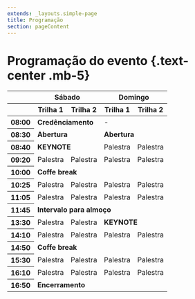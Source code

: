 ```yaml
---
extends: _layouts.simple-page
title: Programação
section: pageContent
---
```

# Programação do evento {.text-center .mb-5}

<table class="table table-bordered text-center">
  <thead>
    <tr class="table-secondary">
      <th scope="col"></th>
      <th scope="col" colspan="2">Sábado</th>
      <th scope="col" colspan="2">Domingo</th>
    </tr>
    <tr class="table-secondary">
      <th scope="col"></th>
      <th scope="col">Trilha 1</th>
      <th scope="col">Trilha 2</th>
      <th scope="col">Trilha 1</th>
      <th scope="col">Trilha 2</th>
    </tr>
  </thead>
  <tbody>
    <tr>
      <th scope="row" class="table-secondary">08:00</th>
      <td colspan="2"><strong>Credênciamento</strong></td>
      <td colspan="2">-</td>
    </tr>
    <tr>
      <th scope="row" class="table-secondary">08:30</th>
      <td colspan="2"><strong>Abertura</strong></td>
      <td colspan="2"><strong>Abertura</strong></td>
    </tr>
    <tr>
      <th scope="row" class="table-secondary">08:40</th>
      <td colspan="2"><strong>KEYNOTE</strong></td>
      <td>Palestra</td>
      <td>Palestra</td>
    </tr>
    <tr>
      <th scope="row" class="table-secondary">09:20</th>
      <td>Palestra</td>
      <td>Palestra</td>
      <td>Palestra</td>
      <td>Palestra</td>
    </tr>
    <tr>
      <th scope="row" class="table-secondary">10:00</th>
      <td colspan="4"><strong>Coffe break</strong></td>
    </tr>
    <tr>
      <th scope="row" class="table-secondary">10:25</th>
      <td>Palestra</td>
      <td>Palestra</td>
      <td>Palestra</td>
      <td>Palestra</td>
    </tr>
    <tr>
      <th scope="row" class="table-secondary">11:05</th>
      <td>Palestra</td>
      <td>Palestra</td>
      <td>Palestra</td>
      <td>Palestra</td>
    </tr>
    <tr>
      <th scope="row" class="table-secondary">11:45</th>
      <td colspan="4"><strong>Intervalo para almoço</strong></td>
    </tr>
    <tr>
      <th scope="row" class="table-secondary">13:30</th>
      <td>Palestra</td>
      <td>Palestra</td>
      <td colspan="2"><strong>KEYNOTE</strong></td>
    </tr>
    <tr>
      <th scope="row" class="table-secondary">14:10</th>
      <td>Palestra</td>
      <td>Palestra</td>
      <td>Palestra</td>
      <td>Palestra</td>
    </tr>
    <tr>
      <th scope="row" class="table-secondary">14:50</th>
      <td colspan="4"><strong>Coffe break</strong></td>
    </tr>
    <tr>
      <th scope="row" class="table-secondary">15:30</th>
      <td>Palestra</td>
      <td>Palestra</td>
      <td>Palestra</td>
      <td>Palestra</td>
    </tr>
    <tr>
      <th scope="row" class="table-secondary">16:10</th>
      <td>Palestra</td>
      <td>Palestra</td>
      <td>Palestra</td>
      <td>Palestra</td>
    </tr>
    <tr>
      <th scope="row" class="table-secondary">16:50</th>
      <td colspan="4"><strong>Encerramento</strong></td>
    </tr>
  </tbody>
</table>
